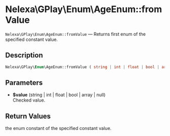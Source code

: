 # Nelexa\GPlay\Enum\AgeEnum::fromValue
`Nelexa\GPlay\Enum\AgeEnum::fromValue` — Returns first enum of the specified constant value.

## Description
```php
Nelexa\GPlay\Enum\AgeEnum::fromValue ( string | int | float | bool | array | null $value ) : static
```

## Parameters
* **$value** (string | int | float | bool | array | null)  
Checked value.

## Return Values
the enum constant of the specified constant value.


